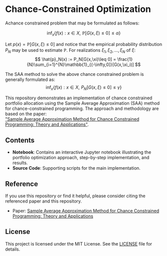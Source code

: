 # Chance-Constrained Optimization

Achance constrained problem that may be formulated as follows:

$$
\displaystyle
\inf_x\{f(x): x\in X,\,\, \mathbb{P}[G(x,\xi)\leq 0]\leq \alpha\}
$$

Let $p(x)= \mathbb{P}[G(x,\xi)\leq 0]$ and notice that the empirical probability distribution $P_N$ may be used to estimate $\mathbb{P}$. For realizations $\xi_1,\,\xi_2,\,\dots,\,\xi_N$ of $\xi$:
$$
\hat{p}_N(x) := P_N[G(x,\xi)\leq 0] = \frac{1}{N}\sum_{i=1}^{N}\mathbb{1}_{(-\infty,0]}[G(x,\xi_i)]
$$

The SAA method to solve the above chance constrained problem is generally formulated as:
$$
\displaystyle
\inf_x\{f(x): x\in X,\,\, P_N[G(x,\xi)\leq 0]\leq \gamma\}
$$



This repository demonstrates an implementation of chance constrained portfolio allocation using the Sample Average Approximation (SAA) method for chance-constrained programming. The approach and methodology are based on the paper:  
["Sample Average Approximation Method for Chance Constrained Programming: Theory and Applications"](https://link.springer.com/article/10.1007/s10957-009-9523-6).

## Contents

- **Notebook**: Contains an interactive Jupyter notebook illustrating the portfolio optimization approach, step-by-step implementation, and results.
- **Source Code**: Supporting scripts for the main implementation.

## Reference

If you use this repository or find it helpful, please consider citing the referenced paper and this repository.

- Paper: [Sample Average Approximation Method for Chance Constrained Programming: Theory and Applications](https://link.springer.com/article/10.1007/s10957-009-9523-6)

## License

This project is licensed under the MIT License. See the [LICENSE](LICENSE) file for details.
